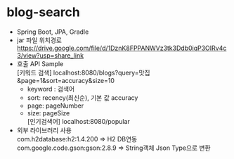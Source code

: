 # blog-search </br>
- Spring Boot, JPA, Gradle </br>
- jar 파일 위치경로 </br>
  https://drive.google.com/file/d/1DznK8FPPANWVz3tk3Ddb0iqP3OIRv4c3/view?usp=share_link
- 호출 API Sample </br>
  [키워드 검색] localhost:8080/blogs?query=맛집&page=1&sort=accuracy&size=10 </br>
  - keyword : 검색어
  - sort: recency(최신순), 기본 값 accuracy </br>
  - page: pageNumber </br>
  - size: pageSize </br>
[인기검색어]  localhost:8080/popular </br>
- 외부 라이브러리 사용 </br>
 com.h2database:h2:1.4.200 => H2 DB연동 </br>
 com.google.code.gson:gson:2.8.9 => String객체 Json Type으로 변환 </br>
